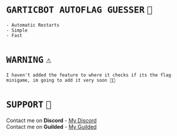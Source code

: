 # `GARTICBOT AUTOFLAG GUESSER` `🚩` 
```
- Automatic Restarts
- Simple
- Fast
```
# `WARNING` `⚠️`
```
I haven't added the feature to where it checks if its the flag minigame, im going to add it very soon 👌🏻
```
# `SUPPORT` `👋`
Contact me on **Discord** - [My Discord](https://discord.gg/puff) <br>
Contact me on **Guilded** - [My Guilded](https://www.guilded.gg/i/ENZ0ALaE)
